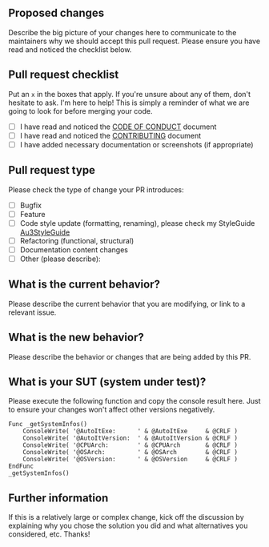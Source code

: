 ## Proposed changes

Describe the big picture of your changes here to communicate to the maintainers why we should accept this pull request. Please ensure you have read and noticed the checklist below.

## Pull request checklist

Put an `x` in the boxes that apply. If you're unsure about any of them, don't hesitate to ask. I'm here to help! This is simply a reminder of what we are going to look for before merging your code.

- [ ] I have read and noticed the [CODE OF CONDUCT](https://github.com/Sven-Seyfert/Au3NewProject/blob/master/docs/CODE_OF_CONDUCT.md) document
- [ ] I have read and noticed the [CONTRIBUTING](https://github.com/Sven-Seyfert/Au3NewProject/blob/master/docs/CONTRIBUTING.md) document
- [ ] I have added necessary documentation or screenshots (if appropriate)

## Pull request type

Please check the type of change your PR introduces:
- [ ] Bugfix
- [ ] Feature
- [ ] Code style update (formatting, renaming), please check my StyleGuide [Au3StyleGuide](https://github.com/Sven-Seyfert/Au3StyleGuide/blob/master/README.md)
- [ ] Refactoring (functional, structural)
- [ ] Documentation content changes
- [ ] Other (please describe):

## What is the current behavior?

Please describe the current behavior that you are modifying, or link to a relevant issue.

## What is the new behavior?

Please describe the behavior or changes that are being added by this PR.

## What is your SUT (system under test)?

Please execute the following function and copy the console result here. Just to ensure your changes won't affect other versions negatively.

``` au3
Func _getSystemInfos()
    ConsoleWrite( '@AutoItExe:      ' & @AutoItExe     & @CRLF )
    ConsoleWrite( '@AutoItVersion:  ' & @AutoItVersion & @CRLF )
    ConsoleWrite( '@CPUArch:        ' & @CPUArch       & @CRLF )
    ConsoleWrite( '@OSArch:         ' & @OSArch        & @CRLF )
    ConsoleWrite( '@OSVersion:      ' & @OSVersion     & @CRLF )
EndFunc
_getSystemInfos()
```

## Further information

If this is a relatively large or complex change, kick off the discussion by explaining why you chose the solution you did and what alternatives you considered, etc. Thanks!
